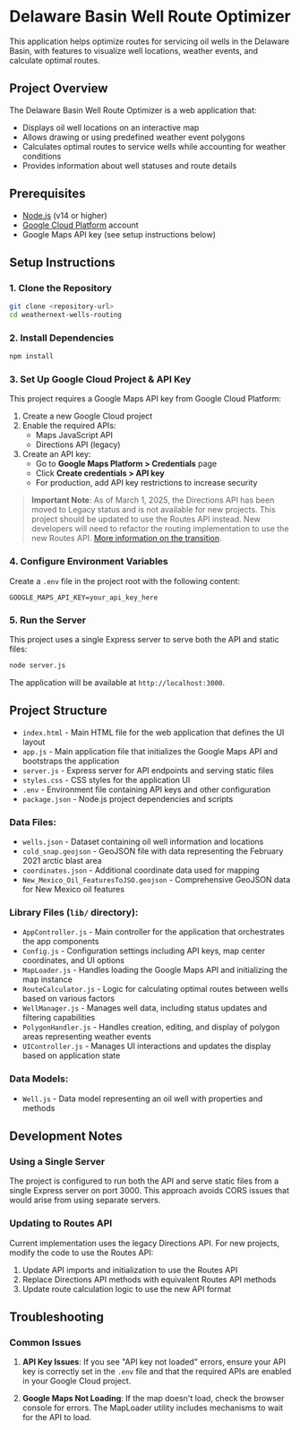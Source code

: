 # Delaware Basin Well Route Optimizer

This application helps optimize routes for servicing oil wells in the Delaware Basin, with features to visualize well locations, weather events, and calculate optimal routes.

## Project Overview

The Delaware Basin Well Route Optimizer is a web application that:
- Displays oil well locations on an interactive map
- Allows drawing or using predefined weather event polygons
- Calculates optimal routes to service wells while accounting for weather conditions
- Provides information about well statuses and route details

## Prerequisites

- [Node.js](https://nodejs.org/) (v14 or higher)
- [Google Cloud Platform](https://cloud.google.com/) account
- Google Maps API key (see setup instructions below)

## Setup Instructions

### 1. Clone the Repository

```bash
git clone <repository-url>
cd weathernext-wells-routing
```

### 2. Install Dependencies

```bash
npm install
```

### 3. Set Up Google Cloud Project & API Key

This project requires a Google Maps API key from Google Cloud Platform:

1. Create a new Google Cloud project
2. Enable the required APIs:
   - Maps JavaScript API
   - Directions API (legacy)
3. Create an API key:
   - Go to **Google Maps Platform > Credentials** page
   - Click **Create credentials > API key**
   - For production, add API key restrictions to increase security

> **Important Note**: As of March 1, 2025, the Directions API has been moved to Legacy status and is not available for new projects. This project should be updated to use the Routes API instead. New developers will need to refactor the routing implementation to use the new Routes API. [More information on the transition](https://masterconcept.ai/news/google-maps-api-changes-2025-migration-guide-for-directions-api-distance-matrix-api/).

### 4. Configure Environment Variables

Create a `.env` file in the project root with the following content:

`GOOGLE_MAPS_API_KEY=your_api_key_here`

### 5. Run the Server

This project uses a single Express server to serve both the API and static files:

```bash
node server.js
```

The application will be available at `http://localhost:3000`.

## Project Structure

- `index.html` - Main HTML file for the web application that defines the UI layout
- `app.js` - Main application file that initializes the Google Maps API and bootstraps the application
- `server.js` - Express server for API endpoints and serving static files
- `styles.css` - CSS styles for the application UI
- `.env` - Environment file containing API keys and other configuration
- `package.json` - Node.js project dependencies and scripts

### Data Files:
- `wells.json` - Dataset containing oil well information and locations
- `cold_snap.geojson` - GeoJSON file with data representing the February 2021 arctic blast area
- `coordinates.json` - Additional coordinate data used for mapping
- `New_Mexico_Oil_FeaturesToJSO.geojson` - Comprehensive GeoJSON data for New Mexico oil features

### Library Files (`lib/` directory):
- `AppController.js` - Main controller for the application that orchestrates the app components
- `Config.js` - Configuration settings including API keys, map center coordinates, and UI options
- `MapLoader.js` - Handles loading the Google Maps API and initializing the map instance
- `RouteCalculator.js` - Logic for calculating optimal routes between wells based on various factors
- `WellManager.js` - Manages well data, including status updates and filtering capabilities
- `PolygonHandler.js` - Handles creation, editing, and display of polygon areas representing weather events
- `UIController.js` - Manages UI interactions and updates the display based on application state

### Data Models:
- `Well.js` - Data model representing an oil well with properties and methods

## Development Notes

### Using a Single Server

The project is configured to run both the API and serve static files from a single Express server on port 3000. This approach avoids CORS issues that would arise from using separate servers.

### Updating to Routes API

Current implementation uses the legacy Directions API. For new projects, modify the code to use the Routes API:

1. Update API imports and initialization to use the Routes API
2. Replace Directions API methods with equivalent Routes API methods
3. Update route calculation logic to use the new API format

## Troubleshooting

### Common Issues

1. **API Key Issues**: If you see "API key not loaded" errors, ensure your API key is correctly set in the `.env` file and that the required APIs are enabled in your Google Cloud project.

2. **Google Maps Not Loading**: If the map doesn't load, check the browser console for errors. The MapLoader utility includes mechanisms to wait for the API to load.
